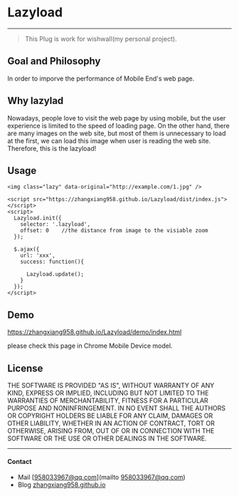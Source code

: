 # Lazyload
---

> This Plug is work for wishwall(my personal project).
## Goal and Philosophy

  In order to imporve the performance of Mobile End's web page.

## Why lazylad

  Nowadays, people love to visit the web page by using mobile, but the user experience is limited to the speed of loading page.
  On the other hand, there are many images on the web site, but most of them is unnecessary to load at the first, we can load this
  image when user is reading the web site.
  Therefore, this is the lazyload!

## Usage

```
<img class="lazy" data-original="http://example.com/1.jpg" />

<script src="https://zhangxiang958.github.io/Lazyload/dist/index.js"></script>
<script>
  Lazyload.init({
    selector: '.lazyload',
    offset: 0    //the distance from image to the visiable zoom
  });

  $.ajax({
    url: 'xxx',
    success: function(){

      Lazyload.update();
    }
  });
</script>
```
## Demo

  https://zhangxiang958.github.io/Lazyload/demo/index.html

  please check this page in Chrome Mobile Device model.
## License

  THE SOFTWARE IS PROVIDED "AS IS", WITHOUT WARRANTY OF ANY KIND, EXPRESS OR
IMPLIED, INCLUDING BUT NOT LIMITED TO THE WARRANTIES OF MERCHANTABILITY,
FITNESS FOR A PARTICULAR PURPOSE AND NONINFRINGEMENT. IN NO EVENT SHALL THE
AUTHORS OR COPYRIGHT HOLDERS BE LIABLE FOR ANY CLAIM, DAMAGES OR OTHER
LIABILITY, WHETHER IN AN ACTION OF CONTRACT, TORT OR OTHERWISE, ARISING FROM,
OUT OF OR IN CONNECTION WITH THE SOFTWARE OR THE USE OR OTHER DEALINGS IN THE
SOFTWARE.

---

#### Contact
- Mail [958033967@qq.com](mailto 958033967@qq.com)
- Blog [zhangxiang958.github.io](http://zhangxiang958.github.io "shawn")
